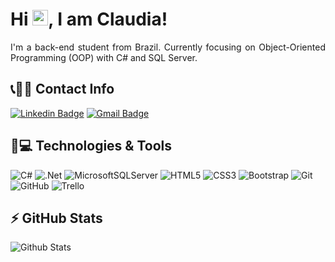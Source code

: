 
<h1 align = "justify"> Hi <img src="https://media.giphy.com/media/hvRJCLFzcasrR4ia7z/giphy.gif" width="25px">, I am Claudia!</h1>
<p align = "justify">I'm a back-end student from Brazil. Currently focusing on Object-Oriented Programming (OOP) with C# and SQL Server.</p>

## 📞💬📧 Contact Info

[![Linkedin Badge](https://img.shields.io/badge/-itisclaudia-blue?style=flat-square&logo=Linkedin&logoColor=white&link=https://www.linkedin.com/in/itisclaudia/)](https://www.linkedin.com/in/itisclaudia/)
[![Gmail Badge](https://img.shields.io/badge/-itisclaudia1@gmail.com-c14438?style=flat-square&logo=Gmail&logoColor=white&link=mailto:itisclaudia1@gmail.com)](mailto:itisclaudia1@gmail.com)

## 🚀💻 Technologies & Tools

![C#](https://img.shields.io/badge/C%23-239120?style=flat-square&logo=c-sharp&logoColor=white)
![.Net](https://img.shields.io/badge/.NET-512BD4?style=flat-square&logo=dotnet&logoColor=white)
![MicrosoftSQLServer](https://img.shields.io/badge/Microsoft%20SQL%20Server-CC2927?style=flat-square&logo=microsoft%20sql%20server&logoColor=white)
![HTML5](https://img.shields.io/badge/-HTML5-E34F26?style=flat-square&logo=html5&logoColor=white)
![CSS3](https://img.shields.io/badge/-CSS3-1572B6?style=flat-square&logo=css3)
![Bootstrap](https://img.shields.io/badge/-Bootstrap-563D7C?style=flat-square&logo=bootstrap)
![Git](https://img.shields.io/badge/-Git-black?style=flat-square&logo=git)
![GitHub](https://img.shields.io/badge/-GitHub-181717?style=flat-square&logo=github)
![Trello](https://img.shields.io/badge/Trello-0052CC?style=flat-square&logo=trello&logoColor=white)



## ⚡ GitHub Stats

![Github Stats](https://github-readme-stats.vercel.app/api?username=itscloudia&count_private=true&show_icons=true&theme=merko&hide=stars&include_all_commits=true)

